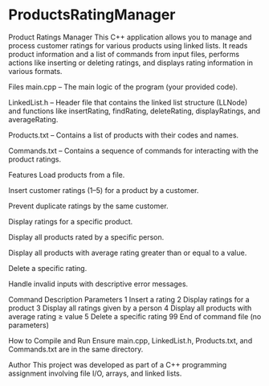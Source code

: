 # ProductsRatingManager

Product Ratings Manager
This C++ application allows you to manage and process customer ratings for various products using linked lists. It reads product information and a list of commands from input files, performs actions like inserting or deleting ratings, and displays rating information in various formats.

Files
main.cpp – The main logic of the program (your provided code).

LinkedList.h – Header file that contains the linked list structure (LLNode) and functions like insertRating, findRating, deleteRating, displayRatings, and averageRating.

Products.txt – Contains a list of products with their codes and names.

Commands.txt – Contains a sequence of commands for interacting with the product ratings.

Features
Load products from a file.

Insert customer ratings (1–5) for a product by a customer.

Prevent duplicate ratings by the same customer.

Display ratings for a specific product.

Display all products rated by a specific person.

Display all products with average rating greater than or equal to a value.

Delete a specific rating.

Handle invalid inputs with descriptive error messages.


Command	Description	Parameters
1	Insert a rating	<productCode> <name> <rating>
2	Display ratings for a product	<productCode>
3	Display all ratings given by a person	<name>
4	Display all products with average rating ≥ value	<rating>
5	Delete a specific rating	<productCode> <name>
99	End of command file	(no parameters)

How to Compile and Run
Ensure main.cpp, LinkedList.h, Products.txt, and Commands.txt are in the same directory.


Author
This project was developed as part of a C++ programming assignment involving file I/O, arrays, and linked lists.

